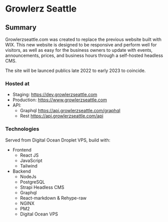 # Growlerz Seattle

## Summary

Growlerzseattle.com was created to replace the previous website built with WIX. This new website is designed to be responsive and perform well for visitors, as well as easy for the business owners to update with events, announcements, prices, and business hours through a self-hosted headless CMS.

The site will be launced publics late 2022 to early 2023 to coincide.

### Hosted at

- Staging: https://dev.growlerzseattle.com
- Production: https://www.growlerzseattle.com
- API:
  - Graphql https://api.growlerzseattle.com/graphql
  - Rest https://api.growlerzseattle.com/api

### Technologies

Served from Digital Ocean Droplet VPS, build with:

- Frontend
  - React JS
  - JavaScript
  - Tailwind
- Backend
  - NodeJs
  - PostgreSQL
  - Strapi Headless CMS
  - Graphql
  - React-markdown & Rehype-raw
  - NGINX
  - PM2
  - Digital Ocean VPS
